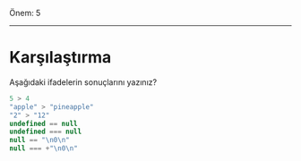 Önem: 5

---

# Karşılaştırma

Aşağıdaki ifadelerin sonuçlarını yazınız?

```js no-beautify
5 > 4
"apple" > "pineapple"
"2" > "12"
undefined == null
undefined === null
null == "\n0\n"
null === +"\n0\n"
```

